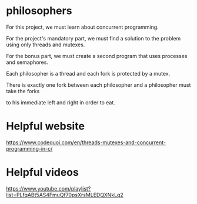 # philosophers

For this project, we must learn about concurrent programming. 

For the project's mandatory part, we must find a solution to the problem using only threads and mutexes. 

For the bonus part, we must create a second program that uses processes and semaphores.
 
Each philosopher is a thread and each fork is protected by a mutex. 

There is exactly one fork between each philosopher and a philosopher must take the forks 

to his immediate left and right in order to eat.

# Helpful website

https://www.codequoi.com/en/threads-mutexes-and-concurrent-programming-in-c/

# Helpful videos

https://www.youtube.com/playlist?list=PLfqABt5AS4FmuQf70psXrsMLEDQXNkLq2


